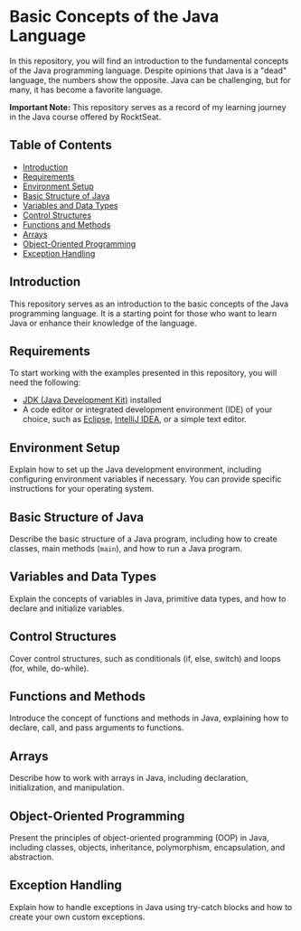 # Basic Concepts of the Java Language

In this repository, you will find an introduction to the fundamental concepts of the Java programming language. Despite opinions that Java is a "dead" language, the numbers show the opposite. Java can be challenging, but for many, it has become a favorite language.

**Important Note:** This repository serves as a record of my learning journey in the Java course offered by RocktSeat.

## Table of Contents

- [Introduction](#introduction)
- [Requirements](#requirements)
- [Environment Setup](#environment-setup)
- [Basic Structure of Java](#basic-structure-of-java)
- [Variables and Data Types](#variables-and-data-types)
- [Control Structures](#control-structures)
- [Functions and Methods](#functions-and-methods)
- [Arrays](#arrays)
- [Object-Oriented Programming](#object-oriented-programming)
- [Exception Handling](#exception-handling)

## Introduction

This repository serves as an introduction to the basic concepts of the Java programming language. It is a starting point for those who want to learn Java or enhance their knowledge of the language.

## Requirements

To start working with the examples presented in this repository, you will need the following:

- [JDK (Java Development Kit)](https://www.oracle.com/java/technologies/javase-downloads.html) installed
- A code editor or integrated development environment (IDE) of your choice, such as [Eclipse](https://www.eclipse.org/downloads/), [IntelliJ IDEA](https://www.jetbrains.com/idea/download/), or a simple text editor.

## Environment Setup

Explain how to set up the Java development environment, including configuring environment variables if necessary. You can provide specific instructions for your operating system.

## Basic Structure of Java

Describe the basic structure of a Java program, including how to create classes, main methods (`main`), and how to run a Java program.

## Variables and Data Types

Explain the concepts of variables in Java, primitive data types, and how to declare and initialize variables.

## Control Structures

Cover control structures, such as conditionals (if, else, switch) and loops (for, while, do-while).

## Functions and Methods

Introduce the concept of functions and methods in Java, explaining how to declare, call, and pass arguments to functions.

## Arrays

Describe how to work with arrays in Java, including declaration, initialization, and manipulation.

## Object-Oriented Programming

Present the principles of object-oriented programming (OOP) in Java, including classes, objects, inheritance, polymorphism, encapsulation, and abstraction.

## Exception Handling

Explain how to handle exceptions in Java using try-catch blocks and how to create your own custom exceptions.
